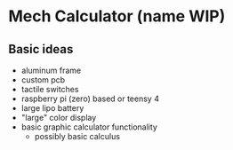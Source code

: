 # Mech Calculator (name WIP)

## Basic ideas

- aluminum frame
- custom pcb
- tactile switches
- raspberry pi (zero) based or teensy 4
- large lipo battery 
- "large" color display
- basic graphic calculator functionality 
    - possibly basic calculus 
